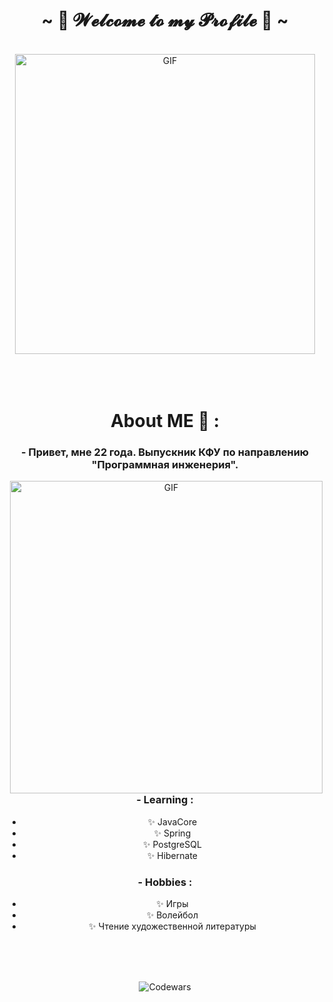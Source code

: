 <body>
  <center>
<h1 align="center">~ 💖 𝓦𝓮𝓵𝓬𝓸𝓶𝓮 𝓽𝓸 𝓶𝔂 𝓟𝓻𝓸𝓯𝓲𝓵𝓮 💖 ~</h1>
<br>
<div align="center">
<img hight="269" width="480" alt="GIF" align="center" src="https://media2.giphy.com/media/v1.Y2lkPTc5MGI3NjExYXN6ZjNucXZzazhsemg3ZmZ0MzJlazM3cm5tYjU5bjRrdnI5MjBuayZlcD12MV9pbnRlcm5hbF9naWZfYnlfaWQmY3Q9Zw/AFdcYElkoNAUE/giphy.webp">
</div>

</br>
</br>
</br>

# About ME 💬 :

### - Привет, мне 22 года. Выпускник КФУ по направлению "Программная инженерия". 

<img hight="400" width="500" alt="GIF" align="right" src="https://i.pinimg.com/originals/9d/ca/a9/9dcaa998a0ee8370455c64b9cc4a61b6.gif">

### - Learning :
- ✨ JavaCore
- ✨ Spring
- ✨ PostgreSQL
- ✨ Hibernate

### - Hobbies : 
- ✨ Игры
- ✨ Волейбол
- ✨ Чтение художественной литературы

</br>
</br>
</br>

![Codewars](https://github.r2v.ch/codewars?user=CyXaRB006&name=true&top_languages=true&stroke=%23b362ff&theme=purple_dark)



